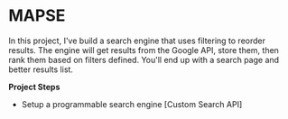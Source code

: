 # MAPSE

In this project, I've build a search engine that uses filtering to reorder results. The engine will get results from the Google API, store them, then rank them based on filters defined. You'll end up with a search page and better results list.

**Project Steps**

* Setup a programmable search engine [Custom Search API]